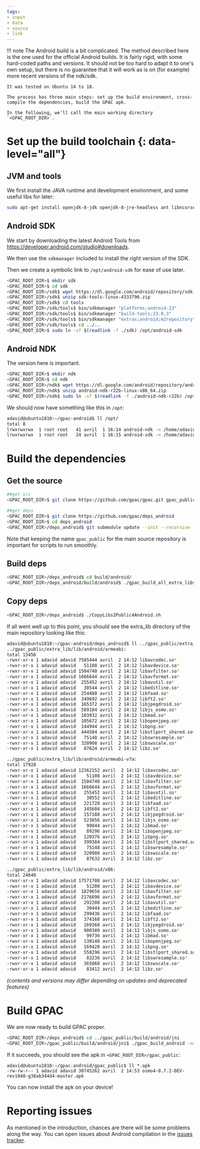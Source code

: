 ```yaml
---
tags:
- input
- data
- source
- link
---
```




!!! note
    The Android build is a bit complicated. The method described here is the one used for the official Android builds. It is fairly rigid, with some hard-coded paths and versions. It should not be too hard to adapt it to one's own setup, but there is no guarantee that it will work as is on (for example) more recent versions of the ndk/sdk. 

    It was tested on Ubuntu 14 to 18. 

    The process has three main steps: set up the build environment, cross-compile the dependencies, build the GPAC apk.

    In the following, we'll call the main working directory `<GPAC_ROOT_DIR>`.


# Set up the build toolchain {: data-level="all"}

## JVM and tools

We first install the JAVA runtime and development environment, and some useful libs for later: 

```bash
sudo apt-get install openjdk-8-jdk openjdk-8-jre-headless ant libncurses5 libc6:i386 libncurses5:i386 libstdc++6:i386 lib32z1 libbz2-1.0:i386 autoconf automake libtool 
```

## Android SDK

We start by downloading the latest Android Tools from https://developer.android.com/studio#downloads. 

We then use the `sdkmanager` included to install the right version of the SDK. 

Then we create a symbolic link to `/opt/android-sdk` for ease of use later. 

```bash
<GPAC_ROOT_DIR>$ mkdir sdk
<GPAC_ROOT_DIR>$ cd sdk
<GPAC_ROOT_DIR>/sdk$ wget https://dl.google.com/android/repository/sdk-tools-linux-4333796.zip
<GPAC_ROOT_DIR>/sdk$ unzip sdk-tools-linux-4333796.zip
<GPAC_ROOT_DIR>/sdk$ cd tools
<GPAC_ROOT_DIR>/sdk/tools$ bin/sdkmanager "platforms;android-23"
<GPAC_ROOT_DIR>/sdk/tools$ bin/sdkmanager "build-tools;23.0.3"
<GPAC_ROOT_DIR>/sdk/tools$ bin/sdkmanager "extras;android;m2repository"
<GPAC_ROOT_DIR>/sdk/tools$ cd ../..
<GPAC_ROOT_DIR>$ sudo ln -sf $(readlink -f ./sdk) /opt/android-sdk
```

## Android NDK

The version here is important. 

```bash
<GPAC_ROOT_DIR>$ mkdir ndk
<GPAC_ROOT_DIR>$ cd ndk
<GPAC_ROOT_DIR>/ndk$ wget https://dl.google.com/android/repository/android-ndk-r22b-linux-x86_64.zip
<GPAC_ROOT_DIR>/ndk$ unzip android-ndk-r22b-linux-x86_64.zip
<GPAC_ROOT_DIR>/ndk$ sudo ln -sf $(readlink -f ./android-ndk-r22b) /opt/android-ndk
```

We should now have something like this in `/opt`:

```bash
adavid@ubuntu1810:~/gpac-android$ ll /opt/
total 8
lrwxrwxrwx  1 root root   41 avril  1 16:14 android-ndk -> /home/adavid/gpac-android/ndk/android-ndk-r13b/
lrwxrwxrwx  1 root root   24 avril  1 16:15 android-sdk -> /home/adavid/gpac-android/sdk/
```


# Build the dependencies

## Get the source

```bash
##get src
<GPAC_ROOT_DIR>$ git clone https://github.com/gpac/gpac.git gpac_public

##get deps
<GPAC_ROOT_DIR>$ git clone https://github.com/gpac/deps_android
<GPAC_ROOT_DIR>$ cd deps_android
<GPAC_ROOT_DIR>/deps_android$ git submodule update --init --recursive --force --checkout
```

Note that keeping the name `gpac_public` for the main source repository is important for scripts to run smoothly. 

## Build deps

```bash
<GPAC_ROOT_DIR>/deps_android$ cd build/android/
<GPAC_ROOT_DIR>/deps_android/build/android$ ./gpac_build_all_extra_libs /opt/android-ndk
```

## Copy deps

```bash
<GPAC_ROOT_DIR>/deps_android$ ./CopyLibs2Public4Android.sh
```

If all went well up to this point, you should see the extra_lib directory of the main repository looking like this: 

```bash
adavid@ubuntu1810:~/gpac-android/deps_android$ ll ../gpac_public/extra_lib/lib/android/*
../gpac_public/extra_lib/lib/android/armeabi:
total 13456
-rwxr-xr-x 1 adavid adavid 7585444 avril  2 14:12 libavcodec.so*
-rwxr-xr-x 1 adavid adavid   51108 avril  2 14:12 libavdevice.so*
-rwxr-xr-x 1 adavid adavid 1504740 avril  2 14:12 libavfilter.so*
-rwxr-xr-x 1 adavid adavid 1666644 avril  2 14:12 libavformat.so*
-rwxr-xr-x 1 adavid adavid  255452 avril  2 14:12 libavutil.so*
-rwxr-xr-x 1 adavid adavid   30544 avril  2 14:12 libeditline.so*
-rwxr-xr-x 1 adavid adavid  254480 avril  2 14:12 libfaad.so*
-rwxr-xr-x 1 adavid adavid  349692 avril  2 14:12 libft2.so*
-rwxr-xr-x 1 adavid adavid  165372 avril  2 14:12 libjpegdroid.so*
-rwxr-xr-x 1 adavid adavid  589184 avril  2 14:12 libjs_osmo.so*
-rwxr-xr-x 1 adavid adavid  103932 avril  2 14:12 libmad.so*
-rwxr-xr-x 1 adavid adavid  105672 avril  2 14:12 libopenjpeg.so*
-rwxr-xr-x 1 adavid adavid  144944 avril  2 14:12 libpng.so*
-rwxr-xr-x 1 adavid adavid  444584 avril  2 14:12 libstlport_shared.so*
-rwxr-xr-x 1 adavid adavid   75148 avril  2 14:12 libswresample.so*
-rwxr-xr-x 1 adavid adavid  320908 avril  2 14:12 libswscale.so*
-rwxr-xr-x 1 adavid adavid   87624 avril  2 14:12 libz.so*

../gpac_public/extra_lib/lib/android/armeabi-v7a:
total 17928
-rwxr-xr-x 1 adavid adavid 12362152 avril  2 14:12 libavcodec.so*
-rwxr-xr-x 1 adavid adavid    51108 avril  2 14:12 libavdevice.so*
-rwxr-xr-x 1 adavid adavid  1504740 avril  2 14:12 libavfilter.so*
-rwxr-xr-x 1 adavid adavid  1666644 avril  2 14:12 libavformat.so*
-rwxr-xr-x 1 adavid adavid   255452 avril  2 14:12 libavutil.so*
-rwxr-xr-x 1 adavid adavid    30552 avril  2 14:12 libeditline.so*
-rwxr-xr-x 1 adavid adavid   221720 avril  2 14:12 libfaad.so*
-rwxr-xr-x 1 adavid adavid   345604 avril  2 14:12 libft2.so*
-rwxr-xr-x 1 adavid adavid   157188 avril  2 14:12 libjpegdroid.so*
-rwxr-xr-x 1 adavid adavid   523656 avril  2 14:12 libjs_osmo.so*
-rwxr-xr-x 1 adavid adavid    99844 avril  2 14:12 libmad.so*
-rwxr-xr-x 1 adavid adavid    89296 avril  2 14:12 libopenjpeg.so*
-rwxr-xr-x 1 adavid adavid   120376 avril  2 14:12 libpng.so*
-rwxr-xr-x 1 adavid adavid   399384 avril  2 14:12 libstlport_shared.so*
-rwxr-xr-x 1 adavid adavid    75148 avril  2 14:12 libswresample.so*
-rwxr-xr-x 1 adavid adavid   320908 avril  2 14:12 libswscale.so*
-rwxr-xr-x 1 adavid adavid    87632 avril  2 14:12 libz.so*

../gpac_public/extra_lib/lib/android/x86:
total 24640
-rwxr-xr-x 1 adavid adavid 17571708 avril  2 14:12 libavcodec.so*
-rwxr-xr-x 1 adavid adavid    51200 avril  2 14:12 libavdevice.so*
-rwxr-xr-x 1 adavid adavid  1829656 avril  2 14:12 libavfilter.so*
-rwxr-xr-x 1 adavid adavid  2176896 avril  2 14:12 libavformat.so*
-rwxr-xr-x 1 adavid adavid   292208 avril  2 14:12 libavutil.so*
-rwxr-xr-x 1 adavid adavid    30444 avril  2 14:12 libeditline.so*
-rwxr-xr-x 1 adavid adavid   299436 avril  2 14:12 libfaad.so*
-rwxr-xr-x 1 adavid adavid   374168 avril  2 14:12 libft2.so*
-rwxr-xr-x 1 adavid adavid   169368 avril  2 14:12 libjpegdroid.so*
-rwxr-xr-x 1 adavid adavid   900380 avril  2 14:12 libjs_osmo.so*
-rwxr-xr-x 1 adavid adavid    99736 avril  2 14:12 libmad.so*
-rwxr-xr-x 1 adavid adavid   130148 avril  2 14:12 libopenjpeg.so*
-rwxr-xr-x 1 adavid adavid   169420 avril  2 14:12 libpng.so*
-rwxr-xr-x 1 adavid adavid   558296 avril  2 14:12 libstlport_shared.so*
-rwxr-xr-x 1 adavid adavid    83236 avril  2 14:12 libswresample.so*
-rwxr-xr-x 1 adavid adavid   365860 avril  2 14:12 libswscale.so*
-rwxr-xr-x 1 adavid adavid    83412 avril  2 14:12 libz.so*
```

_(contents and versions may differ depending on updates and deprecated features)_

# Build GPAC

We are now ready to build GPAC proper. 

```bash 
<GPAC_ROOT_DIR>/deps_android$ cd ../gpac_public/build/android/jni
<GPAC_ROOT_DIR>/gpac_public/build/android/jni$ ./gpac_build_android -ndk=/opt/android-ndk -sdk=/opt/android-sdk -jdk=/usr/lib/jvm/java-8-openjdk-amd64 -force_rebuild
```

If it succeeds, you should see the apk in `<GPAC_ROOT_DIR>/gpac_public`:

```
adavid@ubuntu1810:~/gpac-android/gpac_public$ ll *.apk
-rw-rw-r-- 1 adavid adavid 30745262 avril  2 14:53 osmo4-0.7.2-DEV-rev1048-g38ab344d4-master.apk
```

You can now install the apk on your device!


# Reporting issues

As mentioned in the introduction, chances are there will be some problems along the way. You can open issues about Android compilation in the [issues tracker](https://github.com/gpac/gpac/issues).
